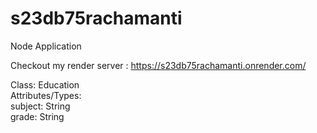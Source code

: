 # s23db75rachamanti

 Node Application 

Checkout my render server : https://s23db75rachamanti.onrender.com/

Class: Education<br>
    Attributes/Types:<br>
        subject: String<br>
        grade: String